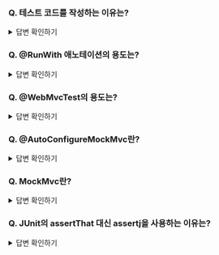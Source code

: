 ### Q. 테스트 코드를 작성하는 이유는?

<details>
<summary>답변 확인하기</summary>
  
```
결론적으로 개발에 도움이 되기 때문
 
1. 코드를 매번 수정할 때마다 WAS를 내렸다가 다시 실행하는 일을 반복할 필요가 없어짐

2. System.out.println 등을 통해 사람이 눈으로 검증하지 않게 자동 검증해줌

3. 어떤 기능을 추가할 때 기존 기능이 잘 작동되는 것을 편리하게 검증할 수 있음
  
4. 다른 기능들과 상관없이 자신의 관심사(메서드 등)에 대해 독립적으로 테스트 가능
```
  
</details>

### Q. @RunWith 애노테이션의 용도는?

<details>
<summary>답변 확인하기</summary>
  
```
테스트를 진행할 때 JUnit에 내장된 실행자 외에 다른 실행자를 실행시킴
예를 들어, @RunWith(SpringRunner.class)로 사용 시 SpringRunner라는 스프링 실행자를 사용한다는 의미인데,
이는 스프링 부트 테스트와 JUnit 사이에 연결자 역할을 함

※ JUnit5부터는 @ExtendWith(SpringExtension.class)로 변경됨
※ @SpringBootTest에는 이미 적용되었기에 @SpringBootTest 사용 시 생략 가능
```
  
</details>

### Q. @WebMvcTest의 용도는?

<details>
<summary>답변 확인하기</summary>
  
```
여러 스프링 테스트 어노테이션 중 Web(Spring MVC)에 집중할 수 있는 어노테이션으로 컨터롤러 등 웹 레이어를 간단하게 테스트 하는데 적합하다.
  
@WebMvcTest의 경우 WebSecurityConfigureAdapter, WebMvcConfigurer, @ControllerAdvice, @Controller 등 외부 연동과 관련된 부분만 읽는데,
  
@Service, @Repository 등의 @Component는 스캔 대상이 아니다. 이로 인해 JPA 기능이 작동하지 않으며 복잡한 테스트에는 적합하지 않다.

@WebMvcTest는 일반적인 @configuration은 스캔하지 않는다.
```
  
</details>

### Q. @AutoConfigureMockMvc란?

<details>
<summary>답변 확인하기</summary>
  
```
@WebMvcTest와 마찬가지로 컨트롤러를 테스트할 때 서블릿 컨테이너를 모킹하는데 사용된다.
@WebMvcTest와 가장 큰 차이점은 컨트롤러 뿐만 아니라 테스트 대상이 아닌 @Service나 @Repository가 붙은 객체들도 모두 메모리에 올린다.
@WebMvcTest 대비 MockMVC를 보다 세밀하게 제어하기 위해 사용

※ 전체 애플리케이션 구성을 로드하고 MockMVC를 사용하려는 경우 @AutoConfigureMockMvc와 결합된 @SpringBootTest를 고려
※ @WebMvcTest는 @SpringBootTest와 같이 사용될 수 없다. 왜냐하면 각자 서로의 MockMvc를 모킹하기 때문에 충돌이 발생하기 때문
  
참고자료 : https://we1cometomeanings.tistory.com/65  
```
  
</details>

### Q. MockMvc란?

<details>
<summary>답변 확인하기</summary>
  
```
웹 API를 테스트할 때 사용 하는 것으로서 스프링 MVC 테스트의 시작점으로 perform 메서드를 통해 HTTP GET, POST 등의 요청을 보낼 수 있음
```
  
</details>

### Q. JUnit의 assertThat 대신 assertj을 사용하는 이유는?

<details>
<summary>답변 확인하기</summary>
  
```

assertJ는 좀 더 풍부한 문법을 제공하고 개발 도구의 자동 완성 기능과 함께 메서드 체이닝 등을 통해 직관적인(가독성 있는) 테스트 흐름을 작성할 수 있음

JUnit5의 경우, assertEquals(expected, actual)과 같이 두 개의 인자를 받아서 비교 -> assertEquals()는 왼쪽이 expected인지 actual인지 혼동
  
assertThat()은 actual 인자 하나만 요구하고 그 뒤로 메소드 체이닝을 하므로 actual(왼쪽)과 expected(오른쪽)를 명확하게 구분

참고자료 : https://steady-coding.tistory.com/351
```
  
</details>
